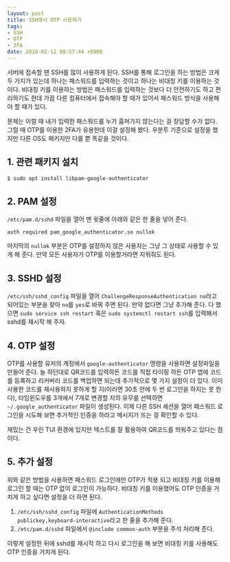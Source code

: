 ```yaml
---
layout: post
title: SSH에서 OTP 사용하기
tags:
- SSH
- OTP
- 2FA
date: 2018-02-12 08:57:44 +0900
---
```


서버에 접속할 땐 SSH를 많이 사용하게 된다. SSH를 통해 로그인을 하는 방법은 크게 두 가지가 있는데 하나는 패스워드를 입력하는 것이고 하나는 비대칭 키를 이용하는 것이다. 비대칭 키를 이용하는 방법은 패스워드를 입력하는 것보다 더 안전하기도 하고 편리하기도 한데 가끔 다른 컴퓨터에서 접속해야 할 때가 있어서 패스워드 방식을 사용해야 할 때가 있다.

문제는 이럴 때 내가 입력한 패스워드를 누가 훔쳐가지 않는다는 걸 장담할 수가 없다. 그럴 때 OTP를 이용한 2FA가 유용한데 이걸 설정해 봤다. 우분투 기준으로 설정을 했지만 다른 OS도 패키지만 다를 뿐 똑같을 것이다.


## 1. 관련 패키지 설치

```sh
$ sudo apt install libpam-google-authenticator
```


## 2. PAM 설정

`/etc/pam.d/sshd` 파일을 열어 맨 윗줄에 아래와 같은 한 줄을 넣어 준다.

```config
auth required pam_google_authenticator.so nullok
```

마지막의 `nullok` 부분은 OTP를 설정하지 않은 사용자는 그냥 그 상태로 사용할 수 있게 해 준다. 만약 모든 사용자가 OTP를 이용할거라면 지워줘도 된다.


## 3. SSHD 설정

`/etc/ssh/sshd_config` 파일을 열어 `ChallengeResponseAuthentication no`라고 되어있는 부분을 찾아 `no`를 `yes`로 바꿔 주면 된다. 만약 없다면 그냥 추가해 준다.
다 했으면 `sudo service ssh restart` 혹은 `sudo systemctl restart ssh`를 입력해서 sshd를 재시작 해 주자.


## 4. OTP 설정

OTP를 사용할 유저의 계정에서 `google-authenticator` 명령을 사용하면 설정파일을 만들어 준다. 늘 하던대로 QR코드를 입력하든 코드를 직접 타이핑 하든 OTP 앱에 코드를 등록하고 리커버리 코드를 백업하면 되는데 추가적으로 몇 가지 설정이 더 있다. 이미 사용한 코드를 재사용하지 못하게 할 지(이러면 30초 안에 두 번 로그인을 하지는 못 한다), 타임윈도우를 3개에서 7개로 변경할 지의 유무를 선택하면 `~/.google_authenticator` 파일이 생성된다. 이제 다른 SSH 세션을 열어 패스워드 로그인을 시도해 보면 추가적인 인증을 하라고 메시지가 뜨는 걸 확인할 수 있다.

재밌는 건 우린 TUI 환경에 있지만 텍스트를 잘 활용하여 QR코드를 띄워주고 있다는 점이다.


## 5. 추가 설정

위와 같은 방법을 사용하면 패스워드 로그인에만 OTP가 적용 되고 비대칭 키를 이용해 로그인 할 때는 OTP 없이 로그인이 가능하다. 비대칭 키를 이용했어도 OTP 인증을 거치게 하고 싶다면 설정을 더 하면 된다.

1. `/etc/ssh/sshd_config` 파일에 `AuthenticationMethods publickey,keyboard-interactive`라고 한 줄을 추가해 준다.
2. `/etc/pam.d/sshd` 파일에서 `@include common-auth` 부분을 주석 처리해 준다.

이렇게 설정한 뒤에 sshd를 재시작 하고 다시 로그인을 해 보면 비대칭 키를 사용해도 OTP 인증을 거치게 된다.
